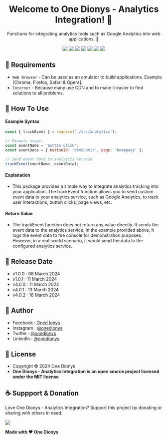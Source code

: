 <h1 align="center">Welcome to One Dionys - Analytics Integration! 👋 </h1>

<p align="center">Functions for integrating analytics tools such as Google Analytics into web applications. 💖 </p>

<p align="center">
<img src="https://img.shields.io/github/contributors/onedionys/onedionys-analytics-integration?style=flat-square">
<img src="https://img.shields.io/github/issues/onedionys/onedionys-analytics-integration?style=flat-square">
<img src="https://img.shields.io/github/stars/onedionys/onedionys-analytics-integration?style=flat-square"> 
<img src="https://img.shields.io/github/forks/onedionys/onedionys-analytics-integration?style=flat-square">
<img src="https://img.shields.io/github/last-commit/onedionys/onedionys-analytics-integration.svg?style=flat-square">
<img src="https://img.shields.io/github/languages/code-size/onedionys/onedionys-analytics-integration?style=flat-square">
<img src="https://img.shields.io/github/license/onedionys/onedionys-analytics-integration?style=flat-square">
</p>

## 💾 Requirements

* `Web Browser` - Can be used as an emulator to build applications. Example [Chrome, Firefox, Safari & Opera].
* `Internet` - Because many use CDN and to make it easier to find solutions to all problems.

## 🎯 How To Use

#### Example Syntax

```javascript
const { trackEvent } = require('./src/analytics');

// Example usage
const eventName = 'Button Click';
const eventData = { buttonId: 'btnSubmit', page: 'homepage' };

// Send event data to analytics service
trackEvent(eventName, eventData);
```

#### Explanation

* This package provides a simple way to integrate analytics tracking into your application. The trackEvent function allows you to send custom event data to your analytics service, such as Google Analytics, to track user interactions, button clicks, page views, etc.

#### Return Value

* The trackEvent function does not return any value directly. It sends the event data to the analytics service. In the example provided above, it logs the event data to the console for demonstration purposes. However, in a real-world scenario, it would send the data to the configured analytics service.

## 📆 Release Date

* v1.0.0 : 08 March 2024
* v1.0.1 : 11 March 2024
* v4.0.0 : 11 March 2024
* v4.0.1 : 13 March 2024
* v4.0.2 : 18 March 2024

## 🧑 Author

* Facebook : <a href="https://www.facebook.com/theonedionys"> Oned Ionys</a>
* Instagram : <a href="https://www.instagram.com/onedionys/"> @onedionys</a>
* Twitter : <a href="https://twitter.com/onedionys"> @onedionys</a>
* LinkedIn :  <a href="https://www.linkedin.com/in/onedionys/"> @onedionys</a>

## 📝 License

* Copyright © 2024 One Dionys
* **One Dionys - Analytics Integration is an open source project licensed under the MIT license**

## ☕️ Suppport & Donation

Love One Dionys - Analytics Integration? Support this project by donating or sharing with others in need.

<a href="https://www.buymeacoffee.com/onedionys"><img src="https://img.shields.io/badge/Buy_Me_A_Coffee-FFDD00?style=for-the-badge&logo=buy-me-a-coffee&logoColor=black"/> </a>

**Made with ❤️ One Dionys**
